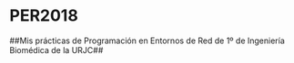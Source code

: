 # PER2018
##Mis prácticas de Programación en Entornos de Red de 1º de Ingeniería Biomédica de la URJC##

